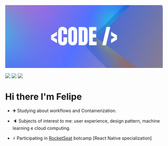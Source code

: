 <img  src="https://github.com/felipe-andersen/felipe-andersen/blob/main/Rosa%20Azul%20e%20Preto%20Gradiente%20Banner%20para%20Twitch.png">
<p><a href=""><img  src="https://img.shields.io/badge/Spotify-1ED760?&style=for-the-badge&logo=spotify&logoColor=white"></a>
<a href="https://www.linkedin.com/in/felipe-andersen-565b6a208/"><img  src="https://img.shields.io/badge/LinkedIn-0077B5?style=for-the-badge&logo=linkedin&logoColor=white"></a>
<a href="https://discord.gg/pDbY76q8Qf"><img  src="https://camo.githubusercontent.com/3f990cfefb64f13d28397fe586c3aa38a81fde585de479205d63c79363ebe07a/68747470733a2f2f696d672e736869656c64732e696f2f62616467652f446973636f72642d3732383944413f7374796c653d666f722d7468652d6261646765266c6f676f3d646973636f7264266c6f676f436f6c6f723d7768697465">
</p></a>
	
	
<h1>Hi there I'm Felipe</h1> 

   * :heavy_plus_sign: Studying about workflows and Containerization.

   * :speaker: Subjects of interest to me: user experience, design pattern, machine learning e cloud computing.
   
   * ⚡ Participating in <a href="https://rocketseat.com.br/">RocketSeat</a> botcamp [React Native specialization]


  
   
   
    
   <!--<p align="center"><img src="https://pbs.twimg.com/profile_images/953680605526474752/kWjFjx3K_400x400.jpg" alt="SourceForce" hidth="40" height="40"></p>-->
 
 
<!--
<p align="center">
<img src="https://raw.githubusercontent.com/devicons/devicon/master/icons/react/react-original-wordmark.svg" alt="react" width="20" height="20"/>
<img src="https://raw.githubusercontent.com/devicons/devicon/master/icons/css3/css3-plain-wordmark.svg" alt="css3"  width="20" height="20"/>
<img src="https://raw.githubusercontent.com/devicons/devicon/master/icons/html5/html5-original-wordmark.svg" alt="html5"  width="20" height="20"/>
<img src="https://raw.githubusercontent.com/devicons/devicon/master/icons/javascript/javascript-original.svg" alt="javascript" width="20" height="20"/>
</p>-->






<!--

## &#128292; Projects with active participation | How about leaving a star <img src="https://github.com/felipe-pazam/felipe-pazam/blob/main/octicon.svg">

Applying my knowledge in open-source projects.

### &#127968; <a href="https://github.com/felipe-pazam/Projeto-Terramade">Terramade Project</a>

Project designed to teach modern and ecological construction techniques to a general population. 

   > There is no such thing as a perfect project, but working without a project is certainly a frustration.

Contry | States | Cities | Territorial area (km²) | Estimated population | Demographic density
---|---|---|---|---|---
Brazil | 26 | 5570 | 8.510.345,538 | 211.755.692 |  22,43 inhab/km²

State | Regions | Cities | Total population 
---|---|---|---
Rio de Janeiro | 8 | 92 | 17 366 189 

Contry | Irregular housing 
---|---
Brazil | 3 663 890

Font: IBGE <a href="https://www.ibge.gov.br/cidades-e-estados"><img src="https://cdn.icon-icons.com/icons2/602/PNG/512/External_Link_icon-icons.com_55915.png" width="20px" height="20px"></a>
  

<img src="http://www.decoraki.co/img/decoraki-full-logo.png" align="right" width="300">   

### &#127797; <a href="https://github.com/felipe-pazam/Decoraki">Decoraki</a> by <a href="https://github.com/vitorabner/decoraki">Vitor Abner</a>

3D Simulator for interior design

Website: http://www.decoraki.co/



-->
